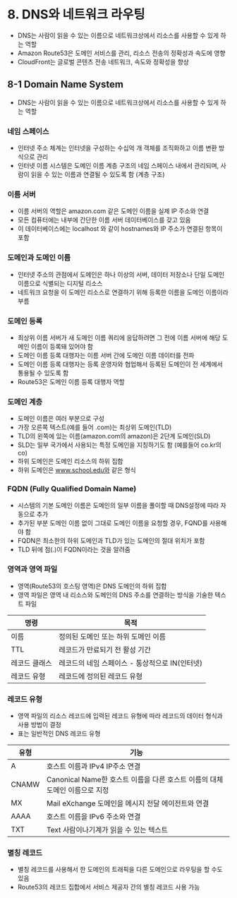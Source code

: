 # 8. DNS와 네트워크 라우팅

- DNS는 사람이 읽을 수 있는 이름으로 네트워크상에서 리소스를 사용할 수 있게 하는 역할
- Amazon Route53은 도메인 서비스를 관리, 리소스 전송의 정확성과 속도에 영향
- CloudFront는 글로벌 콘텐츠 전송 네트워크, 속도와 정확성을 향상



## 8-1 Domain Name System

- DNS는 사람이 읽을 수 있는 이름으로 네트워크상에서 리소스를 사용할 수 있게 하는 역할



### 네임 스페이스

- 인터넷 주소 체계는 인터넷을 구성하는 수십억 개 객체를 조직화하고 이름 변환 방식으로 관리
- 인터넷 이름 시스템은 도메인 이름 계층 구조의 네임 스페이스 내에서 관리되며, 사람이 읽을 수 있는 이름과 연결될 수 있도록 함 (계층 구조)



### 이름 서버

- 이름 서버의 역할은 amazon.com 같은 도메인 이름을 실제 IP 주소와 연결
- 모든 컴퓨터에는 내부에 간단한 이름 서버 데이터베이스를 갖고 있음
- 이 데이터베이스에는 localhost 와 같이 hostnames와 IP 주소가 연결된 항목이 포함



### 도메인과 도메인 이름

- 인터넷 주소의 관점에서 도메인은 하나 이상의 서버, 데이터 저장소나 단일 도메인 이름으로 식별되는 디지털 리소스
- 네트워크 요청을 이 도메인 리소스로 연결하기 위해 등록한 이름을 도메인 이름이라 부름



### 도메인 등록

- 최상위 이름 서버가 새 도메인 이름 쿼리에 응답하려면 그 전에 이름 서버에 해당 도메인 이름이 등록돼 있어야 함
- 도메인 이름 등록 대행자는 이름 서버 간에 도메인 이름 데이터를 전파
- 도메인 이름 등록 대행자는 등록 운영자와 협업해서 등록된 도메인이 전 세계에서 통용될 수 있도록 함
- Route53은 도메인 이름 등록 대행자 역할



### 도메인 계층

- 도메인 이름은 여러 부분으로 구성
- 가장 오른쪽 텍스트(예를 들어 .com)는 최상위 도메인(TLD)
- TLD의 왼쪽에 있는 이름(amazon.com의 amazon)은 2단계 도메인(SLD)
- SLD는 일부 국가에서 사용되는 특정 도메인을 지칭하기도 함 (예를들어 co.kr의 co)
- 하위 도메인은 도메인 리소스의 하위 집합
- 하위 도메인은 www.school.edu와 같은 형식



### FQDN (Fully Qualified Domain Name)

- 시스템의 기본 도메인 이름은 도메인의 일부 이름을 풀이할 때 DNS설정에 따라 자동으로 추가
- 추가된 부분 도메인 이름 없이 그대로 도메인 이름을 요청할 경우, FQND를 사용해야 함
- FQDN은 최소한의 하위 도메인과 TLD가 있는 도메인의 절대 위치가 포함
- TLD 뒤에 점(.)이 FQDN이라는 것을 알려줌



### 영역과 영역 파일

- 영역(Route53의 호스팅 영역)은 DNS 도메인의 하위 집합
- 영역 파일은 영역 내 리소스와 도메인의 DNS 주소를 연결하는 방식을 기술한 텍스트 파일

| 명령          | 목적                                           |
| ------------- | ---------------------------------------------- |
| 이름          | 정의된 도메인 또는 하위 도메인 이름            |
| TTL           | 레코드가 만료되기 전 활성 기간                 |
| 레코드 클래스 | 레코드의 네임 스페이스 - 통상적으로 IN(인터넷) |
| 레코드 유형   | 레코드에 정의된 레코드 유형                    |

 

### 레코드 유형

- 영역 파일의 리소스 레코드에 입력된 레코드 유형에 따라 레코드의 데이터 형식과 사용 방법이 결정
- 표는 일반적인 DNS 레코드 유형

| 유형  | 기능                                                         |
| ----- | ------------------------------------------------------------ |
| A     | 호스트 이름과 IPv4 IP주소 연결                               |
| CNAMW | Canonical Name한 호스트 이름을 다른 호스트 이름의 대체 도메인 이름으로 지정 |
| MX    | Mail eXchange 도메인을 메시지 전달 에이전트와 연결           |
| AAAA  | 호스트 이름을 IPv6 주소와 연결                               |
| TXT   | Text 사람이나기계가 읽을 수 있는 텍스트                      |



### 별칭 레코드

- 별칭 레코드를 사용해서 한 도메인의 트래픽을 다른 도메인으로 라우팅을 할 수도 있음
- Route53의 레코드 집합에서 서비스 제공자 간의 별칭 레코드 사용 가능 




